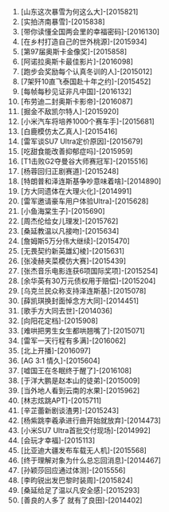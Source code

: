 
1. [山东这次暴雪为何这么大]-[2015821]
1. [实拍济南暴雪]-[2015838]
1. [带你读懂全国两会里的幸福密码]-[2016130]
1. [在乡村打造自己的世外桃源]-[2015934]
1. [第97届奥斯卡金像奖]-[2015858]
1. [阿诺拉奥斯卡最佳影片]-[2016098]
1. [跑步会奖励每个认真冬训的人]-[2015012]
1. [7架歼10直飞泰国赴十年之约]-[2015452]
1. [每帧每秒见证非凡中国]-[2016132]
1. [布劳迪二封奥斯卡影帝]-[2016087]
1. [掘金不敌凯尔特人]-[2015920]
1. [小米汽车将培养1000个赛车手]-[2015681]
1. [白鹿模仿太乙真人]-[2015416]
1. [雷军谈SU7 Ultra定价原因]-[2015679]
1. [吃甜食能改善抑郁症吗]-[2015959]
1. [T1击败G2夺曼谷大师赛冠军]-[2015516]
1. [杨蓉回归正剧赛道]-[2015248]
1. [特朗普和泽连斯基争吵意味着啥]-[2014890]
1. [方大同遗体在大理火化]-[2014991]
1. [雷军邀请豪车用户体验Ultra]-[2015628]
1. [小鱼海棠生子]-[2015690]
1. [周杰伦给女儿理发]-[2015762]
1. [桑延教温以凡接吻]-[2015634]
1. [詹姆斯5万分伟大继续]-[2015470]
1. [无畏契约新英雄幻棱]-[2015631]
1. [张凌赫夹菜模仿大赛]-[2015439]
1. [张杰音乐电影连获6项国际奖项]-[2015254]
1. [余华英有30万元债权用于赔偿]-[2015204]
1. [乌克兰民众称支持泽连斯基]-[2015078]
1. [薛凯琪换封面悼念方大同]-[2014451]
1. [歌手方大同去世]-[2014036]
1. [向阳花定档]-[2015908]
1. [难哄把男生女生都哄翘嘴了]-[2015071]
1. [雷军一天行程有多满]-[2016062]
1. [北上开播]-[2016097]
1. [AG 3:1 情久]-[2015604]
1. [嘘国王在冬眠终于醒了]-[2016108]
1. [于洋大鹏是赵本山的徒弟]-[2015009]
1. [当外地人看到云南的水果]-[2015962]
1. [林志炫跳APT]-[2015711]
1. [辛芷蕾新剧谈渣男]-[2015243]
1. [杨紫跳李羲承进行曲开始就放弃]-[2014473]
1. [小米SU7 Ultra首批交付现场]-[2014992]
1. [会玩才幸福]-[2015113]
1. [比亚迪大疆发布车载无人机]-[2015568]
1. [终于理解对象为什么总忘回消息]-[2014467]
1. [孙颖莎回应通过体测]-[2015556]
1. [李昀锐出发巴黎时装周]-[2015824]
1. [桑延给足了温以凡安全感]-[2015293]
1. [善良的人多了 就有了良田]-[2014402]